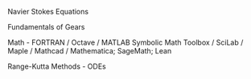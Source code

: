 Navier Stokes Equations

Fundamentals of Gears

Math - FORTRAN / Octave / MATLAB Symbolic Math Toolbox / SciLab / Maple / Mathcad / Mathematica; SageMath; Lean

Range-Kutta Methods - ODEs